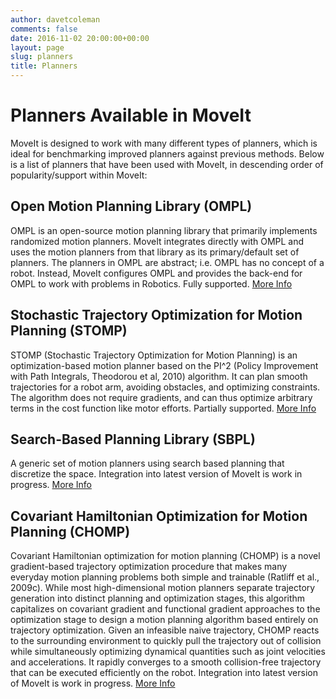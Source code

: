 ```yaml
---
author: davetcoleman
comments: false
date: 2016-11-02 20:00:00+00:00
layout: page
slug: planners
title: Planners
---
```


# Planners Available in MoveIt

MoveIt is designed to work with many different types of planners, which is ideal for benchmarking improved planners against previous methods. Below is a list of planners that have been used with MoveIt, in descending order of popularity/support within MoveIt:

## Open Motion Planning Library (OMPL)

OMPL is an open-source motion planning library that primarily implements randomized motion planners. MoveIt integrates directly with OMPL and uses the motion planners from that library as its primary/default set of planners. The planners in OMPL are abstract; i.e. OMPL has no concept of a robot. Instead, MoveIt configures OMPL and provides the back-end for OMPL to work with problems in Robotics. Fully supported. [More Info](http://ompl.kavrakilab.org/)

## Stochastic Trajectory Optimization for Motion Planning (STOMP)

STOMP (Stochastic Trajectory Optimization for Motion Planning) is an optimization-based motion planner based on the PI^2 (Policy Improvement with Path Integrals, Theodorou et al, 2010) algorithm. It can plan smooth trajectories for a robot arm, avoiding obstacles, and optimizing constraints. The algorithm does not require gradients, and can thus optimize arbitrary terms in the cost function like motor efforts. Partially supported. [More Info](http://wiki.ros.org/stomp_motion_planner)

## Search-Based Planning Library (SBPL)

A generic set of motion planners using search based planning that discretize the space. Integration into latest version of MoveIt is work in progress. [More Info](http://wiki.ros.org/sbpl)

## Covariant Hamiltonian Optimization for Motion Planning (CHOMP)

Covariant Hamiltonian optimization for motion planning (CHOMP) is a novel gradient-based trajectory optimization procedure that makes many everyday motion planning problems both simple and trainable (Ratliff et al., 2009c). While most high-dimensional motion planners separate trajectory generation into distinct planning and optimization stages, this algorithm capitalizes on covariant gradient and functional gradient approaches to the optimization stage to design a motion planning algorithm based entirely on trajectory optimization. Given an infeasible naive trajectory, CHOMP reacts to the surrounding environment to quickly pull the trajectory out of collision while simultaneously optimizing dynamical quantities such as joint velocities and accelerations. It rapidly converges to a smooth collision-free trajectory that can be executed efficiently on the robot. Integration into latest version of MoveIt is work in progress. [More Info](http://www.nathanratliff.com/thesis-research/chomp)
